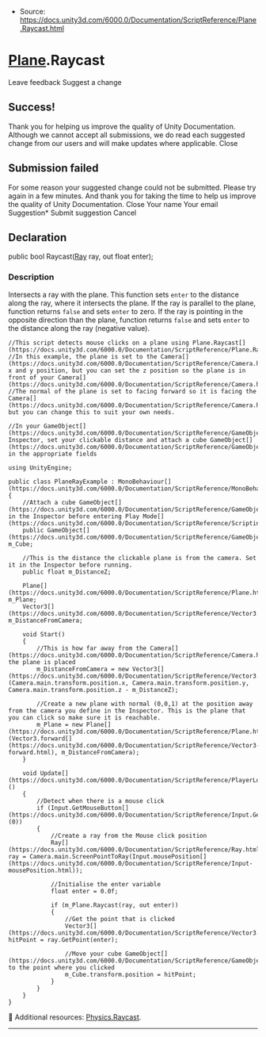 * Source: https://docs.unity3d.com/6000.0/Documentation/ScriptReference/Plane.Raycast.html

#  [Plane](https://docs.unity3d.com/6000.0/Documentation/ScriptReference/Plane.html).Raycast
Leave feedback
Suggest a change
## Success!
Thank you for helping us improve the quality of Unity Documentation. Although we cannot accept all submissions, we do read each suggested change from our users and will make updates where applicable.
Close
## Submission failed
For some reason your suggested change could not be submitted. Please <a>try again</a> in a few minutes. And thank you for taking the time to help us improve the quality of Unity Documentation.
Close
Your name Your email Suggestion* Submit suggestion
Cancel
## Declaration
public bool Raycast([Ray](https://docs.unity3d.com/6000.0/Documentation/ScriptReference/Ray.html) ray, out float enter); 
### Description
Intersects a ray with the plane.
This function sets `enter` to the distance along the ray, where it intersects the plane. If the ray is parallel to the plane, function returns `false` and sets `enter` to zero. If the ray is pointing in the opposite direction than the plane, function returns `false` and sets `enter` to the distance along the ray (negative value).
```
//This script detects mouse clicks on a plane using Plane.Raycast[](https://docs.unity3d.com/6000.0/Documentation/ScriptReference/Plane.Raycast.html).
//In this example, the plane is set to the Camera[](https://docs.unity3d.com/6000.0/Documentation/ScriptReference/Camera.html)'s x and y position, but you can set the z position so the plane is in front of your Camera[](https://docs.unity3d.com/6000.0/Documentation/ScriptReference/Camera.html).
//The normal of the plane is set to facing forward so it is facing the Camera[](https://docs.unity3d.com/6000.0/Documentation/ScriptReference/Camera.html), but you can change this to suit your own needs.  
  
//In your GameObject[](https://docs.unity3d.com/6000.0/Documentation/ScriptReference/GameObject.html)'s Inspector, set your clickable distance and attach a cube GameObject[](https://docs.unity3d.com/6000.0/Documentation/ScriptReference/GameObject.html) in the appropriate fields  
  
using UnityEngine;  
  
public class PlaneRayExample : MonoBehaviour[](https://docs.unity3d.com/6000.0/Documentation/ScriptReference/MonoBehaviour.html)
{
    //Attach a cube GameObject[](https://docs.unity3d.com/6000.0/Documentation/ScriptReference/GameObject.html) in the Inspector before entering Play Mode[](https://docs.unity3d.com/6000.0/Documentation/ScriptReference/Scripting.GarbageCollector.Mode.html)
    public GameObject[](https://docs.unity3d.com/6000.0/Documentation/ScriptReference/GameObject.html) m_Cube;  
  
    //This is the distance the clickable plane is from the camera. Set it in the Inspector before running.
    public float m_DistanceZ;  
  
    Plane[](https://docs.unity3d.com/6000.0/Documentation/ScriptReference/Plane.html) m_Plane;
    Vector3[](https://docs.unity3d.com/6000.0/Documentation/ScriptReference/Vector3.html) m_DistanceFromCamera;  
  
    void Start()
    {
        //This is how far away from the Camera[](https://docs.unity3d.com/6000.0/Documentation/ScriptReference/Camera.html) the plane is placed
        m_DistanceFromCamera = new Vector3[](https://docs.unity3d.com/6000.0/Documentation/ScriptReference/Vector3.html)(Camera.main.transform.position.x, Camera.main.transform.position.y, Camera.main.transform.position.z - m_DistanceZ);  
  
        //Create a new plane with normal (0,0,1) at the position away from the camera you define in the Inspector. This is the plane that you can click so make sure it is reachable.
        m_Plane = new Plane[](https://docs.unity3d.com/6000.0/Documentation/ScriptReference/Plane.html)(Vector3.forward[](https://docs.unity3d.com/6000.0/Documentation/ScriptReference/Vector3-forward.html), m_DistanceFromCamera);
    }  
  
    void Update[](https://docs.unity3d.com/6000.0/Documentation/ScriptReference/PlayerLoop.Update.html)()
    {
        //Detect when there is a mouse click
        if (Input.GetMouseButton[](https://docs.unity3d.com/6000.0/Documentation/ScriptReference/Input.GetMouseButton.html)(0))
        {
            //Create a ray from the Mouse click position
            Ray[](https://docs.unity3d.com/6000.0/Documentation/ScriptReference/Ray.html) ray = Camera.main.ScreenPointToRay(Input.mousePosition[](https://docs.unity3d.com/6000.0/Documentation/ScriptReference/Input-mousePosition.html));  
  
            //Initialise the enter variable
            float enter = 0.0f;  
  
            if (m_Plane.Raycast(ray, out enter))
            {
                //Get the point that is clicked
                Vector3[](https://docs.unity3d.com/6000.0/Documentation/ScriptReference/Vector3.html) hitPoint = ray.GetPoint(enter);  
  
                //Move your cube GameObject[](https://docs.unity3d.com/6000.0/Documentation/ScriptReference/GameObject.html) to the point where you clicked
                m_Cube.transform.position = hitPoint;
            }
        }
    }
}

```

Additional resources: [Physics.Raycast](https://docs.unity3d.com/6000.0/Documentation/ScriptReference/Physics.Raycast.html).
* * *
